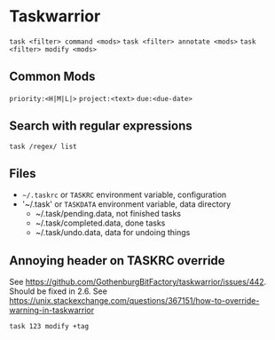 # Taskwarrior

`task <filter> command <mods>`
`task <filter> annotate <mods>`
`task <filter> modify <mods>`

## Common Mods

`priority:<H|M|L|>`
`project:<text>`
`due:<due-date>`

## Search with regular expressions

`task /regex/ list`

## Files

 - `~/.taskrc` or `TASKRC` environment variable, configuration
 - '~/.task' or `TASKDATA` environment variable, data directory
     - ~/.task/pending.data, not finished tasks
     - ~/.task/completed.data, done tasks
     - ~/.task/undo.data, data for undoing things

## Annoying header on TASKRC override

See <https://github.com/GothenburgBitFactory/taskwarrior/issues/442>. Should be fixed in 2.6.
See <https://unix.stackexchange.com/questions/367151/how-to-override-warning-in-taskwarrior>

```
task 123 modify +tag
```
